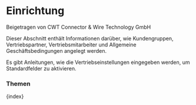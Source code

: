 # Einrichtung
<span class="text-muted contributed-by">Beigetragen von CWT Connector & Wire Technology GmbH</span>

Dieser Abschnitt enthält Informationen darüber, wie Kundengruppen, Vertriebspartner, Vertriebsmitarbeiter und Allgemeine Geschäftsbedingungen angelegt werden.

Es gibt Anleitungen, wie die Vertriebseinstellungen eingegeben werden, um Standardfelder zu aktivieren.

### Themen

{index}
